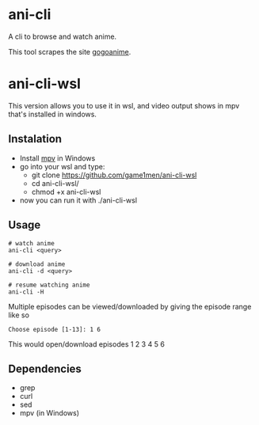 # ani-cli

A cli to browse and watch anime.

This tool scrapes the site [gogoanime](https://gogoanime.vc).

# ani-cli-wsl

This version allows you to use it in wsl, and video output shows in mpv that's installed in windows.

## Instalation

- Install [mpv](https://mpv.io/installation/) in Windows
- go into your wsl and type:
	-  git clone https://github.com/game1men/ani-cli-wsl
	-  cd ani-cli-wsl/
	-  chmod +x ani-cli-wsl 
- now you can run it with ./ani-cli-wsl

## Usage

	# watch anime
	ani-cli <query>

	# download anime
	ani-cli -d <query>

	# resume watching anime
	ani-cli -H

Multiple episodes can be viewed/downloaded by giving the episode range like so

	Choose episode [1-13]: 1 6

This would open/download episodes 1 2 3 4 5 6

## Dependencies

* grep
* curl
* sed
* mpv (in Windows)
